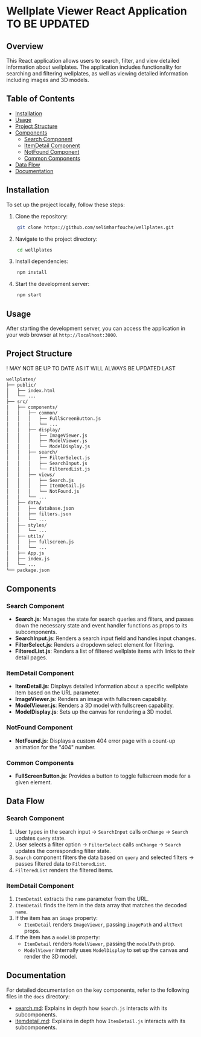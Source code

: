 # Wellplate Viewer React Application TO BE UPDATED

## Overview
This React application allows users to search, filter, and view detailed information about wellplates. The application includes functionality for searching and filtering wellplates, as well as viewing detailed information including images and 3D models.

## Table of Contents
- [Installation](#installation)
- [Usage](#usage)
- [Project Structure](#project-structure)
- [Components](#components)
  - [Search Component](#search-component)
  - [ItemDetail Component](#itemdetail-component)
  - [NotFound Component](#notfound-component)
  - [Common Components](#common-components)
- [Data Flow](#data-flow)
- [Documentation](#documentation)


## Installation
To set up the project locally, follow these steps:

1. Clone the repository:
```sh
    git clone https://github.com/selimharfouche/wellplates.git 
```
2. Navigate to the project directory:
```sh
    cd wellplates
```
3. Install dependencies:
```sh
    npm install
```

4. Start the development server:
```sh
    npm start
```
## Usage
After starting the development server, you can access the application in your web browser at `http://localhost:3000`.

## Project Structure
! MAY NOT BE UP TO DATE AS IT WILL ALWAYS BE UPDATED LAST
```sh
wellplates/
├── public/
│   ├── index.html
│   └── ...
├── src/
│   ├── components/
│   │   ├── common/
│   │   │   ├── FullScreenButton.js
│   │   │   └── ...
│   │   ├── display/
│   │   │   ├── ImageViewer.js
│   │   │   ├── ModelViewer.js
│   │   │   └── ModelDisplay.js
│   │   ├── search/
│   │   │   ├── FilterSelect.js
│   │   │   ├── SearchInput.js
│   │   │   └── FilteredList.js
│   │   ├── views/
│   │   │   ├── Search.js
│   │   │   ├── ItemDetail.js
│   │   │   └── NotFound.js
│   │   └── ...
│   ├── data/
│   │   ├── database.json
│   │   ├── filters.json
│   │   └── ...
│   ├── styles/
│   │   └── ...
│   ├── utils/
│   │   ├── fullscreen.js
│   │   └── ...
│   ├── App.js
│   ├── index.js
│   └── ...
└── package.json

```

## Components

### Search Component
- **Search.js**: Manages the state for search queries and filters, and passes down the necessary state and event handler functions as props to its subcomponents.
- **SearchInput.js**: Renders a search input field and handles input changes.
- **FilterSelect.js**: Renders a dropdown select element for filtering.
- **FilteredList.js**: Renders a list of filtered wellplate items with links to their detail pages.

### ItemDetail Component
- **ItemDetail.js**: Displays detailed information about a specific wellplate item based on the URL parameter.
- **ImageViewer.js**: Renders an image with fullscreen capability.
- **ModelViewer.js**: Renders a 3D model with fullscreen capability.
- **ModelDisplay.js**: Sets up the canvas for rendering a 3D model.

### NotFound Component
- **NotFound.js**: Displays a custom 404 error page with a count-up animation for the "404" number.

### Common Components
- **FullScreenButton.js**: Provides a button to toggle fullscreen mode for a given element.

## Data Flow
### Search Component
1. User types in the search input -> `SearchInput` calls `onChange` -> `Search` updates `query` state.
2. User selects a filter option -> `FilterSelect` calls `onChange` -> `Search` updates the corresponding filter state.
3. `Search` component filters the data based on `query` and selected filters -> passes filtered data to `FilteredList`.
4. `FilteredList` renders the filtered items.

### ItemDetail Component
1. `ItemDetail` extracts the `name` parameter from the URL.
2. `ItemDetail` finds the item in the data array that matches the decoded `name`.
3. If the item has an `image` property:
   - `ItemDetail` renders `ImageViewer`, passing `imagePath` and `altText` props.
4. If the item has a `model3D` property:
   - `ItemDetail` renders `ModelViewer`, passing the `modelPath` prop.
   - `ModelViewer` internally uses `ModelDisplay` to set up the canvas and render the 3D model.

## Documentation
For detailed documentation on the key components, refer to the following files in the `docs` directory:
- [search.md](Search.md): Explains in depth how `Search.js` interacts with its subcomponents.
- [itemdetail.md](./ItemDetail.md): Explains in depth how `ItemDetail.js` interacts with its subcomponents.

